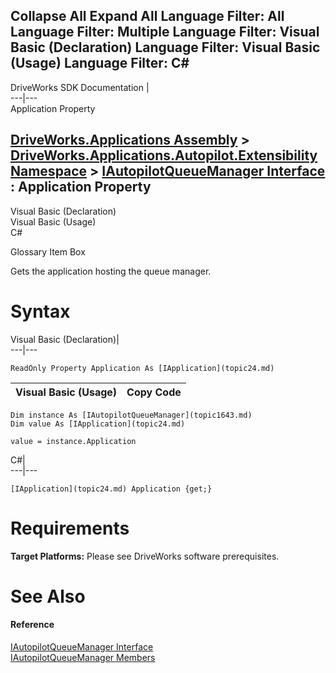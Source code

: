 Collapse All Expand All Language Filter: All  Language Filter: Multiple  Language Filter: Visual Basic (Declaration) Language Filter: Visual Basic (Usage) Language Filter: C#  
---  
DriveWorks SDK Documentation  |   
---|---  
Application Property   
  
[DriveWorks.Applications Assembly](topic13.md) > [DriveWorks.Applications.Autopilot.Extensibility Namespace](topic1633.md) > [IAutopilotQueueManager Interface](topic1643.md) : Application Property  
---  
  
Visual Basic (Declaration)    
Visual Basic (Usage)    
C# 

Glossary Item Box

Gets the application hosting the queue manager. 

# Syntax

Visual Basic (Declaration)|   
---|---  
      
    
    ReadOnly Property Application As [IApplication](topic24.md)  
  
Visual Basic (Usage)| Copy Code  
---|---  
      
    
    Dim instance As [IAutopilotQueueManager](topic1643.md)
    Dim value As [IApplication](topic24.md)
     
    value = instance.Application  
  
C#|   
---|---  
      
    
    [IApplication](topic24.md) Application {get;}  
  
# Requirements

**Target Platforms:** Please see DriveWorks software prerequisites.

# See Also

#### Reference

[IAutopilotQueueManager Interface](topic1643.md)   
[IAutopilotQueueManager Members](topic1644.md)


